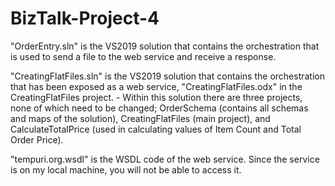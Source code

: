 # BizTalk-Project-4

"OrderEntry.sln" is the VS2019 solution that contains the orchestration that is used to send a file to the web service and receive a response.

"CreatingFlatFiles.sln" is the VS2019 solution that contains the orchestration that has been exposed as a web service, "CreatingFlatFiles.odx" 
in the CreatingFlatFiles project.
    - Within this solution there are three projects, none of which need to be changed; OrderSchema (contains all schemas and maps of the solution), CreatingFlatFiles (main project), 
      and CalculateTotalPrice (used in calculating values of Item Count and Total Order Price).
  
"tempuri.org.wsdl" is the WSDL code of the web service. Since the service is on my local machine, you will not be able to access it.
